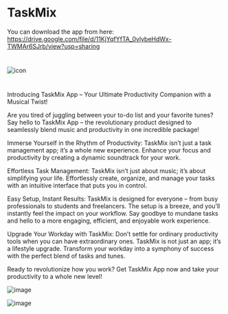 # TaskMix
You can download the app from here: https://drive.google.com/file/d/11KjYqfYfTA_0vlybeHdWx-TWMAr6SJrb/view?usp=sharing
#
![icon](https://github.com/Bigbosa/TaskMix/assets/122636579/3c958954-a834-4379-878d-597518d16268)
#

Introducing TaskMix App – Your Ultimate Productivity Companion with a Musical Twist!

Are you tired of juggling between your to-do list and your favorite tunes? Say hello to TaskMix App – the revolutionary product designed to seamlessly blend music and productivity in one incredible package!

Immerse Yourself in the Rhythm of Productivity:
TaskMix isn’t just a task management app; it’s a whole new experience. Enhance your focus and productivity by creating a dynamic soundtrack for your work.

Effortless Task Management:
TaskMix isn’t just about music; it’s about simplifying your life. Effortlessly create, organize, and manage your tasks with an intuitive interface that puts you in control.

Easy Setup, Instant Results:
TaskMix is designed for everyone – from busy professionals to students and freelancers. The setup is a breeze, and you’ll instantly feel the impact on your workflow. Say goodbye to mundane tasks and hello to a more engaging, efficient, and enjoyable work experience.

Upgrade Your Workday with TaskMix:
Don’t settle for ordinary productivity tools when you can have extraordinary ones. TaskMix is not just an app; it’s a lifestyle upgrade. Transform your workday into a symphony of success with the perfect blend of tasks and tunes.

Ready to revolutionize how you work? Get TaskMix App now and take your productivity to a whole new level!

![image](https://github.com/Bigbosa/TaskMix/assets/122636579/7570616c-dd6b-4bd3-a686-b896e9fc1d2b)

![image](https://github.com/Bigbosa/TaskMix/assets/122636579/1375ed5c-596f-406d-840f-6c5db2f96892)



